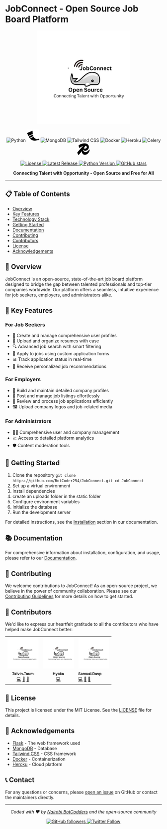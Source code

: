 # JobConnect - Open Source Job Board Platform

<p align="center">
  <img src="static\images\JobConnect.png" alt="Flask" width="300" height="300"/>
</p>


<p align="center">
  <img src="https://raw.githubusercontent.com/simple-icons/simple-icons/develop/icons/python.svg" alt="Python" width="40" height="40"/>
  <img src="https://raw.githubusercontent.com/simple-icons/simple-icons/develop/icons/flask.svg" alt="Flask" width="40" height="40"/>
  <img src="https://raw.githubusercontent.com/simple-icons/simple-icons/develop/icons/mongodb.svg" alt="MongoDB" width="40" height="40"/>
  <img src="https://raw.githubusercontent.com/simple-icons/simple-icons/develop/icons/tailwindcss.svg" alt="Tailwind CSS" width="40" height="40"/>
  <img src="https://raw.githubusercontent.com/simple-icons/simple-icons/develop/icons/docker.svg" alt="Docker" width="40" height="40"/>
  <img src="https://raw.githubusercontent.com/simple-icons/simple-icons/develop/icons/heroku.svg" alt="Heroku" width="40" height="40"/>
  <img src="https://raw.githubusercontent.com/simple-icons/simple-icons/develop/icons/celery.svg" alt="Celery" width="40" height="40"/>
  <img src="https://raw.githubusercontent.com/simple-icons/simple-icons/develop/icons/redis.svg" alt="Redis" width="40" height="40"/>
</p>


<p align="center">
  <a href="https://github.com/BotCoder254/JobConnect/blob/main/LICENSE">
    <img src="https://img.shields.io/badge/license-MIT-blue.svg" alt="License">
  </a>
  <a href="https://github.com/BotCoder254/JobConnect/releases">
    <img src="https://img.shields.io/github/v/release/BotCoder254/JobConnect.svg" alt="Latest Release">
  </a>
  <a href="https://python.org">
    <img src="https://img.shields.io/badge/Python-3.9%2B-blue" alt="Python Version">
  </a>
  <a href="https://github.com/BotCoder254/JobConnect/stargazers">
    <img src="https://img.shields.io/github/stars/BotCoder254/JobConnect.svg?style=social" alt="GitHub stars">
  </a>
</p>

<p align="center">
  <b>Connecting Talent with Opportunity - Open Source and Free for All</b>
</p>

---

## 📋 Table of Contents

- [Overview](#-overview)
- [Key Features](#-key-features)
- [Technology Stack](#-technology-stack)
- [Getting Started](#-getting-started)
- [Documentation](#-documentation)
- [Contributing](#-contributing)
- [Contributors](#-contributors)
- [License](#-license)
- [Acknowledgements](#-acknowledgements)

## 🚀 Overview

JobConnect is an open-source, state-of-the-art job board platform designed to bridge the gap between talented professionals and top-tier companies worldwide. Our platform offers a seamless, intuitive experience for job seekers, employers, and administrators alike.

## 🌟 Key Features

### For Job Seekers
- 📝 Create and manage comprehensive user profiles
- 📄 Upload and organize resumes with ease
- 🔍 Advanced job search with smart filtering
- 📨 Apply to jobs using custom application forms
- 📊 Track application status in real-time
- 🎯 Receive personalized job recommendations

### For Employers
- 🏢 Build and maintain detailed company profiles
- 📢 Post and manage job listings effortlessly
- 👥 Review and process job applications efficiently
- 🖼️ Upload company logos and job-related media

### For Administrators
- 👨‍💼 Comprehensive user and company management
- 📈 Access to detailed platform analytics
- 🛡️ Content moderation tools

## 🚀 Getting Started

1. Clone the repository   ```
   git clone https://github.com/BotCoder254/JobConnect.git
   cd JobConnect   ```
2. Set up a virtual environment
3. Install dependencies
4. create an uploads folder in the static folder 
5. Configure environment variables
6. Initialize the database
7. Run the development server

For detailed instructions, see the [Installation](DOCUMENTATION.md#installation) section in our documentation.

## 📚 Documentation

For comprehensive information about installation, configuration, and usage, please refer to our [Documentation](DOCUMENTATION.md).

## 🤝 Contributing

We welcome contributions to JobConnect! As an open-source project, we believe in the power of community collaboration. Please see our [Contributing Guidelines](CONTRIBUTING.md) for more details on how to get started.

## 👥 Contributors

We'd like to express our heartfelt gratitude to all the contributors who have helped make JobConnect better:

<table>
  <tr>
    <td align="center">
      <a href="https://github.com/BotCoder254">
        <img src="static/images/JobConnect.png" width="100px;" alt="Telvin Teum"/>
        <br />
        <sub><b>Telvin Teum</b></sub>
      </a>
      <br />
      <a href="#code-BotCoder254" title="Code">💻</a>
      <a href="#design-BotCoder254" title="Design">🎨</a>
      <a href="#doc-BotCoder254" title="Documentation">📖</a>
    </td>
    <td align="center">
      <a href="https://github.com/Hyake">
        <img src="static/images/JobConnect.png" width="100px;" alt="Contributor 2"/>
        <br />
        <sub><b>Hyake</b></sub>
      </a>
      <br />
      <a href="#code-contributor2" title="Code">💻</a>
    </td>
    <!-- Add more contributors as needed -->
     <td>
       <a href="https://github.com/SamuelDevp">
        <img src="static/images/JobConnect.png" width="100px;" alt="Telvin Teum"/>
        <br />
        <sub><b>Samuel Devp</b></sub>
      </a>
      <br />
      <a href="#code-BotCoder254" title="Code">💻</a>
      <a href="#design-BotCoder254" title="Design">🎨</a>
      <a href="#doc-BotCoder254" title="Documentation">📖</a>
     </td>
  </tr>
</table>

## 📄 License

This project is licensed under the MIT License. See the [LICENSE](LICENSE) file for details.

## 🙏 Acknowledgements

- [Flask](https://flask.palletsprojects.com/) - The web framework used
- [MongoDB](https://www.mongodb.com/) - Database
- [Tailwind CSS](https://tailwindcss.com/) - CSS framework
- [Docker](https://www.docker.com/) - Containerization
- [Heroku](https://www.heroku.com/) - Cloud platform

## 📞 Contact

For any questions or concerns, please [open an issue](https://github.com/BotCoder254/JobConnect/issues) on GitHub or contact the maintainers directly.

---

<p align="center">
  <i>Coded with ❤️ by <a href="https://github.com/BotCoder254">Nairobi BotCodders</a> and the open-source community</i>
</p>

<p align="center">
  <a href="https://github.com/BotCoder254">
    <img src="https://img.shields.io/github/followers/BotCoder254?label=Follow&style=social" alt="GitHub followers">
  </a>
  <a href="https://twitter.com/teumtelvin">
    <img src="https://img.shields.io/twitter/follow/teumtelvin?style=social" alt="Twitter Follow">
  </a>
</p>
